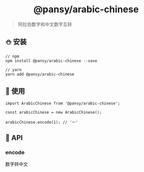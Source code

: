 <h1 align="center">@pansy/arabic-chinese</h1>

> 阿拉伯数字和中文数字互转

## ⛄️ 安装

```
// npm
npm install @pansy/arabic-chinese --save

// yarn
yarn add @pansy/arabic-chinese

```

## 🔨 使用

```
import ArabicChinese from '@pansy/arabic-chinese';

const arabicChinese = new ArabicChinese();

arabicChinese.encode(1); // '一'
```

## 🐳 API

### encode

数字转中文


